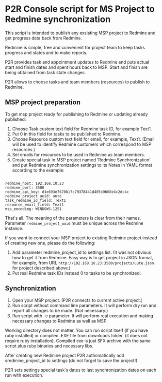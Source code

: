 # P2R Console script for MS Project to Redmine synchronization

This script is intended to publish any exsisting MSP project to Redmine and get progress data back from Redmine.

Redmine is simple, free and convenient for project team to keep tasks progress and states and to make reports.

P2R provides task and appointment updates to Redmine and puts actual start and finish dates and spent hours back to MSP.
Start and finish are being obtained from task state changes.

P2R allows to choose tasks and team members (resources) to publish to Redmine. 

## MSP project preparation

To get msp project ready for publishing to Redmine or updating already published:
1. Choose Task custom text field for Redmine task ID, for example Text1.
2. Put 0 in this field for tasks to be published to Redmine.
3. Choose Resource custom text field for email, for example, Text1. 
(Email will be used to identify Redmine customers which correspond to MSP resources.)
4. Set emails for resources to be used in Redmine as team members.
5. Create special task in MSP project named 'Redmine Synchronization' and put Redmine synchronization 
settings to its Notes in YAML format according to the example:

<pre><code>
redmine_host: 192.168.10.23
redmine_port: 3500
redmine_api_key: d1e693e7670b1fc79378441d485b9608e4c2dc4c
redmine_project_uuid: uute
task_redmine_id_field: Text1
resource_email_field: Text1
msp_encoding: WINDOWS-1251
</code></pre>

That's all. The meaning of the parameters is clear from their names. Parameter `redmine_project_uuid` must be unique across the Redmine instance.

If you want to connect your MSP project to existing Redmine project instead of creating new one, please do the following:

1. Add parameter redmine_project_id to settings list. 
(It was not obvious how to get it from Redmine. Easy way is to get project in JSON format, for example, from URL `http://192.168.10.23:3500/projects/uute.json` for project described above.)
2. Put real Redmine task IDs instead 0 to tasks to be synchronized. 

## Synchronization

1. Open your MSP project. (P2R connects to current active project.)
2. Run script without command line parameters. It will perform dry run and report all changes to be made. (Not necessary.)
3. Run script with -e parameter. It will perform real execution and making necessary changes to Redmine as well as MSP. 

Working directory does not matter. You can run script itself (if you have ruby installed) or compiled .EXE file from downloads folder. 
(it does not require ruby installation). Compiled exe is just SFX archive with the same script plus ruby binaries and necessary libs.

After creating new Redmine project P2R authomatically add sredmine_project_id to settings (do not forget to save the project!).

P2R sets settings special task's dates to last synchronization dates on each run with execution. 
